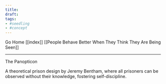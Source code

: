 ```yaml
---
title:
draft:
tags:
- #seedling 
- #concept
---
```


Go Home [[index]]
[[People Behave Better When They Think They Are Being Seen]]

---

The Panopticon

A theoretical prison design by Jeremy Bentham, where all prisoners can be observed without their knowledge, fostering self-discipline.